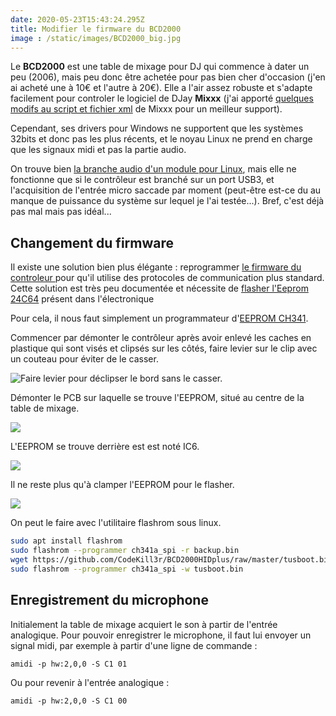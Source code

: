 ```yaml
---
date: 2020-05-23T15:43:24.295Z
title: Modifier le firmware du BCD2000
image : /static/images/BCD2000_big.jpg
---
```

Le **BCD2000** est une table de mixage pour DJ qui commence à dater un peu (2006), mais peu donc être achetée pour pas bien cher d'occasion (j'en ai acheté une à 10€ et l'autre à 20€). Elle a l'air assez robuste et s'adapte facilement pour controler le logiciel de DJay **Mixxx** (j'ai apporté [quelques modifs au script et fichier xml](https://github.com/davy39/mixxx-bcd2000) de Mixxx pour un meilleur support).

Cependant, ses drivers pour Windows ne supportent que les systèmes 32bits et donc pas les plus récents, et le noyau Linux ne prend en charge que les signaux midi et pas la partie audio.

On trouve bien [la branche audio d'un module pour Linux](https://github.com/anyc/snd-bcd2000/tree/audio), mais elle ne fonctionne que si le contrôleur est branché sur un port USB3, et l'acquisition de l'entrée micro saccade par moment (peut-être est-ce du au manque de puissance du système sur lequel je l'ai testée...). Bref, c'est déjà pas mal mais pas idéal...

## Changement du firmware

Il existe une solution bien plus élégante : reprogrammer [le firmware du controleur ](https://github.com/CodeKill3r/BCD2000HIDplus)pour qu'il utilise des protocoles de communication plus standard. Cette solution est très peu documentée et nécessite de [flasher l'Eeprom 24C64](https://github.com/command-tab/ch341eeprom) présent dans l'électronique

Pour cela, il nous faut simplement un programmateur d'[EEPROM CH341](https://fr.aliexpress.com/item/4000851292510.html).

Commencer par démonter le contrôleur après avoir enlevé les caches en plastique qui sont visés et clipsés sur les côtés, faire levier sur le clip avec un couteau pour éviter de le casser.

![](/assets/Clip.jpg "Faire levier pour déclipser le bord sans le casser.")

Démonter le PCB sur laquelle se trouve l'EEPROM, situé au centre de la table de mixage.

![](/assets/PCB.jpg)

L'EEPROM se trouve derrière est est noté IC6.

![](/assets/EEPROM.jpg)

Il ne reste plus qu'à clamper l'EEPROM pour le flasher.

![](/assets/flash.jpg)

On peut le faire avec l'utilitaire flashrom sous linux.

```bash
sudo apt install flashrom
sudo flashrom --programmer ch341a_spi -r backup.bin
wget https://github.com/CodeKill3r/BCD2000HIDplus/raw/master/tusboot.bin
sudo flashrom --programmer ch341a_spi -w tusboot.bin
```

## Enregistrement du microphone

Initialement la table de mixage acquiert le son à partir de l'entrée analogique. Pour pouvoir enregistrer le microphone, il faut lui envoyer un signal midi, par exemple à partir d'une ligne de commande :

`amidi -p hw:2,0,0 -S C1 01`

Ou pour revenir à l'entrée analogique :

`amidi -p hw:2,0,0 -S C1 00`
